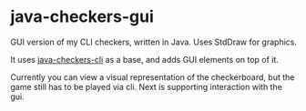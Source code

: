 # java-checkers-gui
GUI version of my CLI checkers, written in Java. Uses StdDraw for graphics.

It uses [java-checkers-cli](https://github.com/RealKGB/java-checkers-cli) as a base, and adds GUI elements on top of it.

Currently you can view a visual representation of the checkerboard, but the game still has to be played via cli. Next is supporting interaction with the gui.
